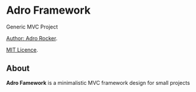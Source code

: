 # Adro Framework

Generic MVC Project


[Author: Adro Rocker](https://github.com/adrorocker).

[MIT Licence](https://github.com/adrorocker/adrofw/blob/master/LICENSE.md).

## About

**Adro Famework** is a minimalistic MVC framework design for small projects